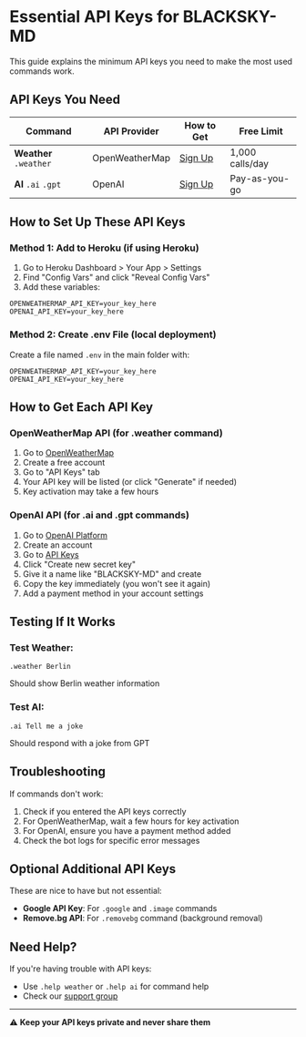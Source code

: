 # Essential API Keys for BLACKSKY-MD

This guide explains the minimum API keys you need to make the most used commands work.

## API Keys You Need

| Command | API Provider | How to Get | Free Limit |
|---------|-------------|------------|------------|
| **Weather** `.weather` | OpenWeatherMap | [Sign Up](https://home.openweathermap.org/users/sign_up) | 1,000 calls/day |
| **AI** `.ai` `.gpt` | OpenAI | [Sign Up](https://platform.openai.com/signup) | Pay-as-you-go |

## How to Set Up These API Keys

### Method 1: Add to Heroku (if using Heroku)

1. Go to Heroku Dashboard > Your App > Settings
2. Find "Config Vars" and click "Reveal Config Vars"
3. Add these variables:

```
OPENWEATHERMAP_API_KEY=your_key_here
OPENAI_API_KEY=your_key_here
```

### Method 2: Create .env File (local deployment)

Create a file named `.env` in the main folder with:

```
OPENWEATHERMAP_API_KEY=your_key_here
OPENAI_API_KEY=your_key_here
```

## How to Get Each API Key

### OpenWeatherMap API (for .weather command)

1. Go to [OpenWeatherMap](https://home.openweathermap.org/users/sign_up)
2. Create a free account
3. Go to "API Keys" tab
4. Your API key will be listed (or click "Generate" if needed)
5. Key activation may take a few hours

### OpenAI API (for .ai and .gpt commands)

1. Go to [OpenAI Platform](https://platform.openai.com/signup)
2. Create an account
3. Go to [API Keys](https://platform.openai.com/api-keys)
4. Click "Create new secret key"
5. Give it a name like "BLACKSKY-MD" and create
6. Copy the key immediately (you won't see it again)
7. Add a payment method in your account settings

## Testing If It Works

### Test Weather:
```
.weather Berlin
```
Should show Berlin weather information

### Test AI:
```
.ai Tell me a joke
```
Should respond with a joke from GPT

## Troubleshooting

If commands don't work:

1. Check if you entered the API keys correctly
2. For OpenWeatherMap, wait a few hours for key activation
3. For OpenAI, ensure you have a payment method added
4. Check the bot logs for specific error messages

## Optional Additional API Keys

These are nice to have but not essential:

- **Google API Key**: For `.google` and `.image` commands
- **Remove.bg API**: For `.removebg` command (background removal)

## Need Help?

If you're having trouble with API keys:
- Use `.help weather` or `.help ai` for command help
- Check our [support group](https://whatsapp.com/channel/0029Va8ZH8fFXUuc69TGVw1q)

---

⚠️ **Keep your API keys private and never share them**